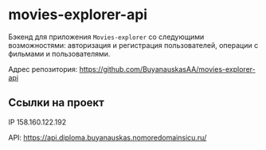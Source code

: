 # movies-explorer-api

Бэкенд для приложения `Movies-explorer` со следующими возможностями: авторизация и регистрация пользователей, операции с фильмами и пользователями.

Адрес репозитория: https://github.com/BuyanauskasAA/movies-explorer-api

## Ссылки на проект

IP 158.160.122.192

API: https://api.diploma.buyanauskas.nomoredomainsicu.ru/
